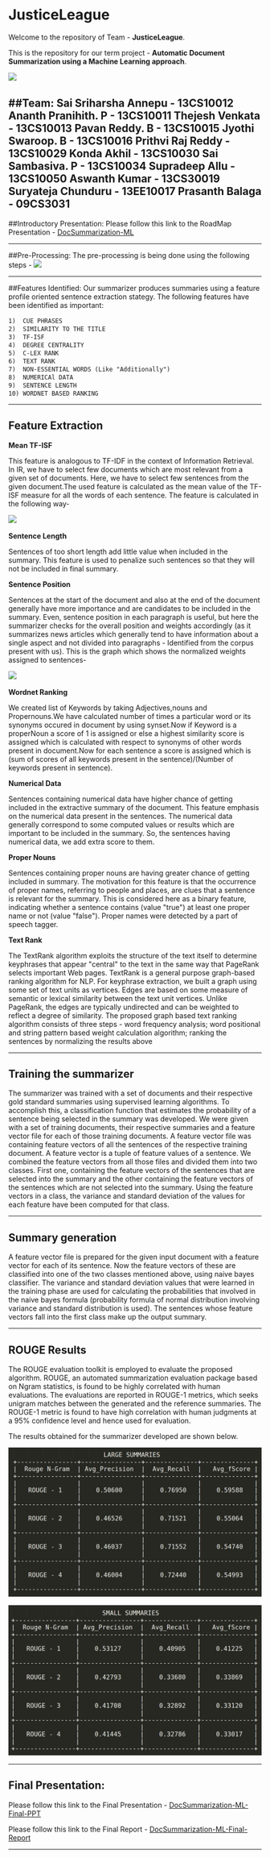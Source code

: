 # JusticeLeague
Welcome to the repository of Team - **JusticeLeague**.

This is the repository for our term project - **Automatic Document Summarization using a Machine Learning approach**.

![](http://media.comicbook.com/2016/07/justice-league-logo-191887.jpg)

##Team:
    Sai Sriharsha Annepu  -  13CS10012
    Ananth Pranihith. P   -  13CS10011
    Thejesh Venkata       -  13CS10013
    Pavan Reddy. B        -  13CS10015
    Jyothi Swaroop. B     -  13CS10016
    Prithvi Raj Reddy     -  13CS10029
    Konda Akhil           -  13CS10030
    Sai Sambasiva. P      -  13CS10034
    Supradeep Allu        -  13CS10050
    Aswanth Kumar         -  13CS30019
    Suryateja Chunduru    -  13EE10017
    Prasanth Balaga       -  09CS3031    
---------------------------------------------------------------------------------------------

##Introductory Presentation:
 Please follow this link to the RoadMap Presentation - [DocSummarization-ML](https://github.com/cs60050/ML-JusticeLeague/blob/master/DocSummarization-ML.pdf)
 
---------------------------------------------------------------------------------------------

##Pre-Processing:
 The pre-processing is being done using the following steps -
 ![](./Pics/Pre-Processing.png)


---------------------------------------------------------------------------------------------

##Features Identified:
 Our summarizer produces summaries using a feature profile oriented sentence extraction stategy. The following features have been identified as important:
 
    1)  CUE PHRASES
    2)  SIMILARITY TO THE TITLE
    3)  TF-ISF
    4)  DEGREE CENTRALITY
    5)  C-LEX RANK
    6)  TEXT RANK
    7)  NON-ESSENTIAL WORDS (Like "Additionally")
    8)  NUMERICAl DATA
    9)  SENTENCE LENGTH
    10) WORDNET BASED RANKING

----------------------------------------------------------------------------------------------

## Feature Extraction
  **Mean TF-ISF** 
  
  This feature is analogous to TF-IDF in the context of Information Retrieval. In IR, we have to select few documents which are most relevant from a given set of documents. Here, we have to select few sentences from the given document.The used feature is calculated as the mean value of the TF-ISF measure for all the words of each sentence. The feature is calculated in the following way-
  
  ![](./Pics/TF-ISF.png)  
  
  **Sentence Length** 
  
  Sentences of too short length add little value when included in the summary. This feature is used to penalize such sentences so that they will not be included in final summary.

  **Sentence Position** 
  
  Sentences at the start of the document and also at the end of the document generally have more importance and are candidates to be included in the summary. Even, sentence position in each paragraph is useful, but here the summarizer checks for the overall position and weights accordingly (as it summarizes news articles which generally tend to have information about a single aspect and not divided into paragraphs - Identified from the corpus present with us). This is the graph which shows the normalized weights assigned to sentences-
  
  ![](./Pics/SentencePosition.png)

 **Wordnet Ranking**

   We created list of Keywords by taking Adjectives,nouns and Propernouns.We have calculated number of times a particular word or its synonyms occured in document by using synset.Now if Keyword is a properNoun a score of 1 is assigned or else a highest similarity score is assigned which is calculated with respect to synonyms of other words present in document.Now for each sentence a score is assigned which is (sum of scores of all keywords present in the sentence)/(Number of keywords present in sentence).

 **Numerical Data**
  
   Sentences containing numerical data have higher chance of getting included in the extractive summary of the document. This feature emphasis on the numerical data present in the sentences. The numerical data generally correspond to some computed values or results which are important to be included in the summary. So, the sentences having numerical data, we add extra score to them.

 **Proper Nouns**
  
   Sentences containing proper nouns are having greater chance of getting included in summary. The motivation for this feature is that the occurrence of proper names, referring to people and places, are clues that a sentence is relevant for the summary. This is considered here as a binary feature, indicating whether a sentence  contains (value "true") at least one proper name or not (value "false"). Proper names were detected by a part of speech tagger.
   
  **Text Rank**
  
   The TextRank algorithm exploits the structure of the text itself to determine keyphrases that appear "central" to the text in the same way that PageRank selects important Web pages. TextRank is a general purpose graph-based ranking algorithm for NLP. For keyphrase extraction, we built a graph using some set of text units as vertices. Edges are based
on some measure of semantic or lexical similarity between the text unit vertices. Unlike PageRank, the edges are typically undirected and can be weighted to reflect a degree of similarity. The proposed graph based text ranking algorithm consists of three steps - word frequency analysis; word positional and string pattern based weight calculation algorithm; ranking the sentences by normalizing the results above


----------------------------------------------------------------------------------------------



## Training the summarizer

   The summarizer was trained with a set of documents and their respective gold standard summaries using supervised learning algorithms. To accomplish this, a classification function that estimates the probability of a sentence being selected in the summary was developed. We were given with a set of training documents, their respective summaries and a feature vector file for each of those training documents. A feature vector file was containing feature vectors of all the sentences of the respective training document. A feature vector is a tuple of feature values of a sentence. We combined the feature vectors from all those files and divided them into two classes. First one, containing the feature vectors of the sentences
that are selected into the summary and the other containing the feature vectors of the sentences which are not selected into the summary. Using the feature vectors in a class, the variance and standard deviation of the values for each feature have been computed for that class.


----------------------------------------------------------------------------------------------



## Summary generation

   A feature vector file is prepared for the given input document with a feature vector for each of its sentence. Now the feature vectors of these are classified into one of the two classes mentioned above, using naive bayes classifier. The variance and standard deviation values that were learned in the training phase are used for calculating the probabilities that involved in the naive bayes formula (probability formula of normal distribution involving variance and standard distribution is used). The sentences whose feature vectors fall into the first class make up the output summary. 


----------------------------------------------------------------------------------------------


## ROUGE Results

   The ROUGE evaluation toolkit is employed to evaluate the proposed algorithm. ROUGE, an automated summarization evaluation package based on Ngram statistics, is found to be highly correlated with human evaluations. The evaluations are reported in ROUGE-1 metrics, which seeks unigram matches between the generated and the reference summaries. The ROUGE-1 metric is found to have high correlation with human judgments at a 95% confidence level and hence used for evaluation.



The results obtained for the summarizer developed are shown below.

 ![](./Pics/Large.png)


 ![](./Pics/Small.png)


----------------------------------------------------------------------------------------------

## Final Presentation:
 Please follow this link to the Final Presentation - [DocSummarization-ML-Final-PPT](https://github.com/cs60050/ML-JusticeLeague/blob/master/JusticeLeague_PPT.pdf)
 
 
  Please follow this link to the Final Report - [DocSummarization-ML-Final-Report](https://github.com/cs60050/ML-JusticeLeague/blob/master/JusticeLeague_Report.pdf)
 
---------------------------------------------------------------------------------------------



